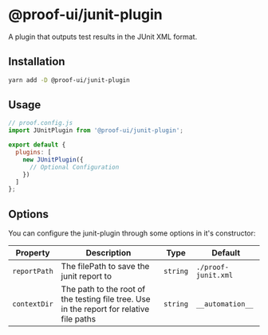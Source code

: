 # @proof-ui/junit-plugin

A plugin that outputs test results in the JUnit XML format.

## Installation

```bash
yarn add -D @proof-ui/junit-plugin
```

## Usage

```javascript
// proof.config.js
import JUnitPlugin from '@proof-ui/junit-plugin';

export default {
  plugins: [
    new JUnitPlugin({
      // Optional Configuration
    })
  ]
};
```

## Options

You can configure the junit-plugin through some options in it's constructor:

| Property     | Description                                                                              | Type     | Default             |
| ------------ | ---------------------------------------------------------------------------------------- | -------- | ------------------- |
| `reportPath` | The filePath to save the junit report to                                                 | `string` | `./proof-junit.xml` |
| `contextDir` | The path to the root of the testing file tree. Use in the report for relative file paths | `string` | `__automation__`    |
